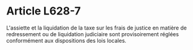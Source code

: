 # Article L628-7

L'assiette et la liquidation de la taxe sur les frais de justice en matière de redressement ou de liquidation judiciaire sont provisoirement réglées conformément aux dispositions des lois locales.